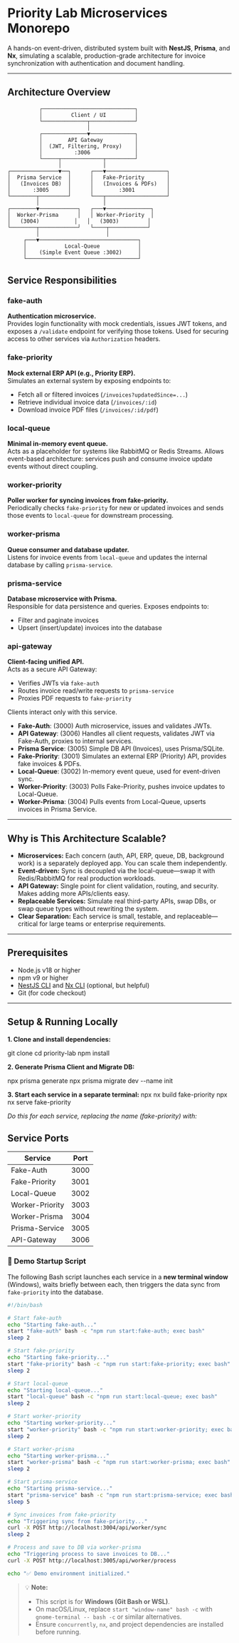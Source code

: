 # Priority Lab Microservices Monorepo

A hands-on event-driven, distributed system built with **NestJS**, **Prisma**, and **Nx**, simulating a scalable, production-grade architecture for invoice synchronization with authentication and document handling.

---

## Architecture Overview
              ┌─────────────────────────────┐
              │         Client / UI         │
              └──────────────┬──────────────┘
                             │
              ┌──────────────▼──────────────┐
              │        API Gateway          │
              │  (JWT, Filtering, Proxy)    │
              │          :3006              │
              └─────┬─────────────┬─────────┘
                    │             │
    ┌───────────────▼──┐      ┌───▼───────────────────┐
    │  Prisma Service  │      │   Fake-Priority       │
    │   (Invoices DB)  │      │   (Invoices & PDFs)   │
    │       :3005      │      │        :3001          │
    └────────┬─────────┘      └───┬───────────────────┘
             │                    │
    ┌────────▼────────────┐   ┌───▼──────────────┐
    │  Worker-Prisma      │   │ Worker-Priority  │
    │   (3004)           │   │   (3003)         │
    └────────┬────────────┘   └────┬────────────┘
             │                     │
         ┌───▼───────────────────────────────┐
         │            Local-Queue            │
         │    (Simple Event Queue :3002)     │
         └───────────────────────────────────┘
## Service Responsibilities

### fake-auth
**Authentication microservice.**  
Provides login functionality with mock credentials, issues JWT tokens, and exposes a `/validate` endpoint for verifying those tokens. Used for securing access to other services via `Authorization` headers.

### fake-priority
**Mock external ERP API (e.g., Priority ERP).**  
Simulates an external system by exposing endpoints to:
- Fetch all or filtered invoices (`/invoices?updatedSince=...`)
- Retrieve individual invoice data (`/invoices/:id`)
- Download invoice PDF files (`/invoices/:id/pdf`)

### local-queue
**Minimal in-memory event queue.**  
Acts as a placeholder for systems like RabbitMQ or Redis Streams. Allows event-based architecture: services push and consume invoice update events without direct coupling.

### worker-priority
**Poller worker for syncing invoices from fake-priority.**  
Periodically checks `fake-priority` for new or updated invoices and sends those events to `local-queue` for downstream processing.

### worker-prisma
**Queue consumer and database updater.**  
Listens for invoice events from `local-queue` and updates the internal database by calling `prisma-service`.

### prisma-service
**Database microservice with Prisma.**  
Responsible for data persistence and queries. Exposes endpoints to:
- Filter and paginate invoices
- Upsert (insert/update) invoices into the database

### api-gateway
**Client-facing unified API.**  
Acts as a secure API Gateway:
- Verifies JWTs via `fake-auth`
- Routes invoice read/write requests to `prisma-service`
- Proxies PDF requests to `fake-priority`

Clients interact only with this service.

- **Fake-Auth**: (3000) Auth microservice, issues and validates JWTs.
- **API Gateway**: (3006) Handles all client requests, validates JWT via Fake-Auth, proxies to internal services.
- **Prisma Service**: (3005) Simple DB API (Invoices), uses Prisma/SQLite.
- **Fake-Priority**: (3001) Simulates an external ERP (Priority) API, provides fake invoices & PDFs.
- **Local-Queue**: (3002) In-memory event queue, used for event-driven sync.
- **Worker-Priority**: (3003) Polls Fake-Priority, pushes invoice updates to Local-Queue.
- **Worker-Prisma**: (3004) Pulls events from Local-Queue, upserts invoices in Prisma Service.

---

## Why is This Architecture Scalable?

- **Microservices:** Each concern (auth, API, ERP, queue, DB, background work) is a separately deployed app. You can scale them independently.
- **Event-driven:** Sync is decoupled via the local-queue—swap it with Redis/RabbitMQ for real production workloads.
- **API Gateway:** Single point for client validation, routing, and security. Makes adding more APIs/clients easy.
- **Replaceable Services:** Simulate real third-party APIs, swap DBs, or swap queue types without rewriting the system.
- **Clear Separation:** Each service is small, testable, and replaceable—critical for large teams or enterprise requirements.

---

## Prerequisites

- Node.js v18 or higher
- npm v9 or higher
- [NestJS CLI](https://docs.nestjs.com/cli/overview) and [Nx CLI](https://nx.dev/) (optional, but helpful)
- Git (for code checkout)

---

## Setup & Running Locally

**1. Clone and install dependencies:**

git clone <your-repo-url>
cd priority-lab
npm install

**2. Generate Prisma Client and Migrate DB:**

npx prisma generate
npx prisma migrate dev --name init

**3. Start each service in a separate terminal:**
npx nx build fake-priority
npx nx serve fake-priority

*Do this for each service, replacing the name (fake-priority) with:*

## Service Ports

| Service          | Port |
|------------------|------|
| Fake-Auth        | 3000 |
| Fake-Priority    | 3001 |
| Local-Queue      | 3002 |
| Worker-Priority  | 3003 |
| Worker-Prisma    | 3004 |
| Prisma-Service   | 3005 |
| API-Gateway      | 3006 |
### 🚀 Demo Startup Script

The following Bash script launches each service in a **new terminal window** (Windows), waits briefly between each, then triggers the data sync from `fake-priority` into the database.

```bash
#!/bin/bash

# Start fake-auth
echo "Starting fake-auth..."
start "fake-auth" bash -c "npm run start:fake-auth; exec bash"
sleep 2

# Start fake-priority
echo "Starting fake-priority..."
start "fake-priority" bash -c "npm run start:fake-priority; exec bash"
sleep 2

# Start local-queue
echo "Starting local-queue..."
start "local-queue" bash -c "npm run start:local-queue; exec bash"
sleep 2

# Start worker-priority
echo "Starting worker-priority..."
start "worker-priority" bash -c "npm run start:worker-priority; exec bash"
sleep 2

# Start worker-prisma
echo "Starting worker-prisma..."
start "worker-prisma" bash -c "npm run start:worker-prisma; exec bash"
sleep 2

# Start prisma-service
echo "Starting prisma-service..."
start "prisma-service" bash -c "npm run start:prisma-service; exec bash"
sleep 5

# Sync invoices from fake-priority
echo "Triggering sync from fake-priority..."
curl -X POST http://localhost:3004/api/worker/sync
sleep 2

# Process and save to DB via worker-prisma
echo "Triggering process to save invoices to DB..."
curl -X POST http://localhost:3005/api/worker/process

echo "✅ Demo environment initialized."
```

> 💡 **Note:**
>
> * This script is for **Windows (Git Bash or WSL)**.
> * On macOS/Linux, replace `start "window-name" bash -c` with `gnome-terminal -- bash -c` or similar alternatives.
> * Ensure `concurrently`, `nx`, and project dependencies are installed before running.
